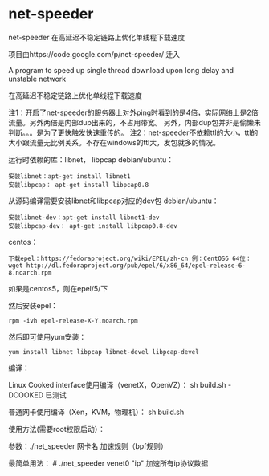 # net-speeder
net-speeder 在高延迟不稳定链路上优化单线程下载速度 

项目由https://code.google.com/p/net-speeder/  迁入


A program to speed up single thread download upon long delay and unstable network

在高延迟不稳定链路上优化单线程下载速度

注1：开启了net-speeder的服务器上对外ping时看到的是4倍，实际网络上是2倍流量。另外两倍是内部dup出来的，不占用带宽。
另外，内部dup包并非是偷懒未判断。。。是为了更快触发快速重传的。
注2：net-speeder不依赖ttl的大小，ttl的大小跟流量无比例关系。不存在windows的ttl大，发包就多的情况。

运行时依赖的库：libnet， libpcap
debian/ubuntu：

    安装libnet：apt-get install libnet1
    安装libpcap： apt-get install libpcap0.8 

从源码编译需要安装libnet和libpcap对应的dev包
debian/ubuntu：

    安装libnet-dev：apt-get install libnet1-dev
    安装libpcap-dev： apt-get install libpcap0.8-dev 

centos： 

    下载epel：https://fedoraproject.org/wiki/EPEL/zh-cn 例：CentOS6 64位：
    wget http://dl.fedoraproject.org/pub/epel/6/x86_64/epel-release-6-8.noarch.rpm

如果是centos5，则在epel/5/下

然后安装epel：

    rpm -ivh epel-release-X-Y.noarch.rpm

然后即可使用yum安装：

    yum install libnet libpcap libnet-devel libpcap-devel

编译：

Linux Cooked interface使用编译（venetX，OpenVZ）： sh build.sh -DCOOKED 已测试

普通网卡使用编译（Xen，KVM，物理机）： sh build.sh

使用方法(需要root权限启动）：

参数：./net_speeder 网卡名 加速规则（bpf规则）

最简单用法： # ./net_speeder venet0 "ip" 加速所有ip协议数据 
